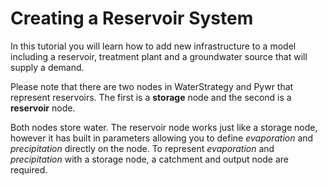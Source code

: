 # Creating a Reservoir System

In this tutorial you will learn how to add new infrastructure to a model including a reservoir, treatment plant and a groundwater source that will supply a demand.

Please note that there are two nodes in WaterStrategy and Pywr that represent reservoirs. The first is a **storage** node and the second is a **reservoir** node.

Both nodes store water. The reservoir node works just like a storage node, however it has built in parameters allowing you to define _evaporation_ and _precipitation_ directly on the node. To represent _evaporation_ and _precipitation_ with a storage node, a catchment and output node are required.
